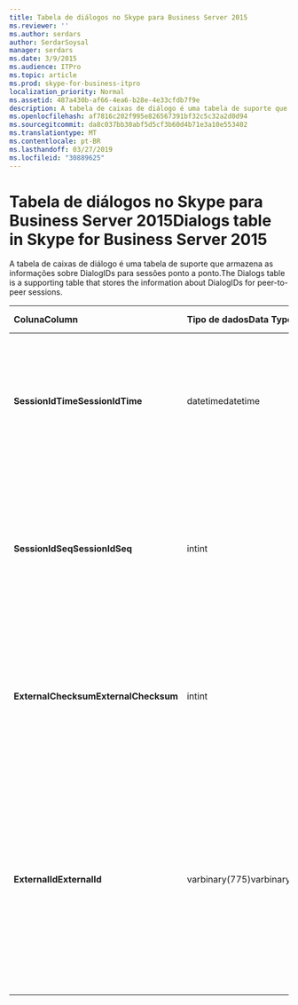 ```yaml
---
title: Tabela de diálogos no Skype para Business Server 2015
ms.reviewer: ''
ms.author: serdars
author: SerdarSoysal
manager: serdars
ms.date: 3/9/2015
ms.audience: ITPro
ms.topic: article
ms.prod: skype-for-business-itpro
localization_priority: Normal
ms.assetid: 487a430b-af66-4ea6-b28e-4e33cfdb7f9e
description: A tabela de caixas de diálogo é uma tabela de suporte que armazena as informações sobre DialogIDs para sessões ponto a ponto.
ms.openlocfilehash: af7816c202f995e826567391bf32c5c32a2d0d94
ms.sourcegitcommit: da8c037bb30abf5d5cf3b60d4b71e3a10e553402
ms.translationtype: MT
ms.contentlocale: pt-BR
ms.lasthandoff: 03/27/2019
ms.locfileid: "30889625"
---
```

# <a name="dialogs-table-in-skype-for-business-server-2015"></a><span data-ttu-id="916cc-103">Tabela de diálogos no Skype para Business Server 2015</span><span class="sxs-lookup"><span data-stu-id="916cc-103">Dialogs table in Skype for Business Server 2015</span></span>
 
<span data-ttu-id="916cc-104">A tabela de caixas de diálogo é uma tabela de suporte que armazena as informações sobre DialogIDs para sessões ponto a ponto.</span><span class="sxs-lookup"><span data-stu-id="916cc-104">The Dialogs table is a supporting table that stores the information about DialogIDs for peer-to-peer sessions.</span></span>
  
|<span data-ttu-id="916cc-105">**Coluna**</span><span class="sxs-lookup"><span data-stu-id="916cc-105">**Column**</span></span>|<span data-ttu-id="916cc-106">**Tipo de dados**</span><span class="sxs-lookup"><span data-stu-id="916cc-106">**Data Type**</span></span>|<span data-ttu-id="916cc-107">**Chave/índice**</span><span class="sxs-lookup"><span data-stu-id="916cc-107">**Key/Index**</span></span>|<span data-ttu-id="916cc-108">**Detalhes**</span><span class="sxs-lookup"><span data-stu-id="916cc-108">**Details**</span></span>|
|:-----|:-----|:-----|:-----|
|<span data-ttu-id="916cc-109">**SessionIdTime**</span><span class="sxs-lookup"><span data-stu-id="916cc-109">**SessionIdTime**</span></span> <br/> |<span data-ttu-id="916cc-110">datetime</span><span class="sxs-lookup"><span data-stu-id="916cc-110">datetime</span></span>  <br/> |<span data-ttu-id="916cc-111">Primária</span><span class="sxs-lookup"><span data-stu-id="916cc-111">Primary</span></span>  <br/> |<span data-ttu-id="916cc-112">Hora da solicitação de sessão; usado em conjunto com SessionIDSeq para identificar exclusivamente uma sessão.</span><span class="sxs-lookup"><span data-stu-id="916cc-112">Time of session request; used in conjunction with SessionIDSeq to uniquely identify a session.</span></span>  <br/> |
|<span data-ttu-id="916cc-113">**SessionIdSeq**</span><span class="sxs-lookup"><span data-stu-id="916cc-113">**SessionIdSeq**</span></span> <br/> |<span data-ttu-id="916cc-114">int</span><span class="sxs-lookup"><span data-stu-id="916cc-114">int</span></span>  <br/> |<span data-ttu-id="916cc-115">Primária</span><span class="sxs-lookup"><span data-stu-id="916cc-115">Primary</span></span>  <br/> |<span data-ttu-id="916cc-116">Número de identificação para identificar a sessão.</span><span class="sxs-lookup"><span data-stu-id="916cc-116">ID number to identify the session.</span></span> <span data-ttu-id="916cc-117">Usado em conjunto com SessionIDTime para identificar exclusivamente uma sessão.</span><span class="sxs-lookup"><span data-stu-id="916cc-117">Used in conjunction with SessionIDTime to uniquely identify a session.</span></span>  <br/> |
|<span data-ttu-id="916cc-118">**ExternalChecksum**</span><span class="sxs-lookup"><span data-stu-id="916cc-118">**ExternalChecksum**</span></span> <br/> |<span data-ttu-id="916cc-119">int</span><span class="sxs-lookup"><span data-stu-id="916cc-119">int</span></span>  <br/> | <br/> |<span data-ttu-id="916cc-120">Soma de verificação de ExternalID.</span><span class="sxs-lookup"><span data-stu-id="916cc-120">Checksum of the ExternalID.</span></span> <span data-ttu-id="916cc-121">Este campo é usado para aumentar a velocidade de pesquisas de banco de dados.</span><span class="sxs-lookup"><span data-stu-id="916cc-121">This field is used to increase the speed of database searches.</span></span>  <br/> |
|<span data-ttu-id="916cc-122">**ExternalId**</span><span class="sxs-lookup"><span data-stu-id="916cc-122">**ExternalId**</span></span> <br/> |<span data-ttu-id="916cc-123">varbinary(775)</span><span class="sxs-lookup"><span data-stu-id="916cc-123">varbinary(775)</span></span>  <br/> | <br/> |<span data-ttu-id="916cc-124">ID de diálogo SIP, armazenado como um binário.</span><span class="sxs-lookup"><span data-stu-id="916cc-124">SIP dialog ID, stored as a binary.</span></span> <span data-ttu-id="916cc-125">O formato do binário é:</span><span class="sxs-lookup"><span data-stu-id="916cc-125">The format of the binary is:</span></span>  <br/> <span data-ttu-id="916cc-126">diálogo; da marca; a marca</span><span class="sxs-lookup"><span data-stu-id="916cc-126">dialog;from-tag;to-tag</span></span>  <br/> <span data-ttu-id="916cc-127">Esses dados podem ser convertidos em formato de texto usando esta sintaxe:</span><span class="sxs-lookup"><span data-stu-id="916cc-127">This data can be converted to text format by using this syntax:</span></span>  <br/>  `cast(cast(ExternalId as varbinary(max)) as varchar(max))` <br/> |
   

